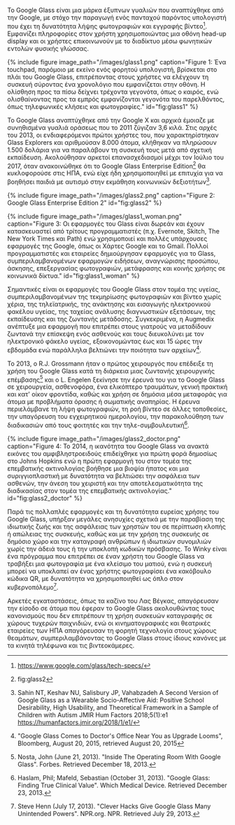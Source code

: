 Το Google Glass είναι μια μάρκα έξυπνων γυαλιών που αναπτύχθηκε από την Google, με στόχο την παραγωγή ενός πανταχού παρόντος υπολογιστή που έχει τη δυνατότητα λήψης φωτογραφιών και εγγραφής βίντεο[^1].  Εμφανίζει πληροφορίες στον χρήστη χρησιμοποιώντας μια οθόνη head-up display και οι χρήστες επικοινωνούν με το διαδίκτυο μέσω φωνητικών εντολών φυσικής γλώσσας.

{% include figure image_path="/images/glass1.png" caption="Figure 1: Ένα touchpad, παρόμοιο με εκείνο ενός φορητού υπολογιστή, βρίσκεται στο πλάι του Google Glass, επιτρέποντας στους χρήστες να ελέγχουν τη συσκευή σύροντας ένα χρονολόγιο που εμφανίζεται στην οθόνη. Η ολίσθηση προς τα πίσω δείχνει τρέχοντα γεγονότα, όπως ο καιρός, ενώ ολισθαίνοντας προς τα εμπρός εμφανίζονται γεγονότα του παρελθόντος, όπως τηλεφωνικές κλήσεις και φωτογραφίες." id="fig:glass1" %}

Το Google Glass αναπτύχθηκε από την Google X και αρχικά έμοιαζε με συνηθισμένα γυαλιά οράσεως που το 2011 ζύγιζαν 3,6 κιλά. Στις αρχές του 2013, οι ενδιαφερόμενοι πρώτοι χρήστες του, που χαρακτηρίστηκαν Glass Explorers και αριθμούσαν 8.000 άτομα, κλήθηκαν να πληρώσουν 1.500 δολάρια για να παραλάβουν τη συσκευή τους μετά από σχετική εκπαίδευση.  Ακολούθησαν αρκετοί επανασχεδιασμοί μέχρι τον Ιούλιο του 2017, όταν ανακοινώθηκε ότι το Google Glass Enterprise Edition[^2] θα κυκλοφορούσε στις ΗΠΑ, ενώ είχε ήδη χρησιμοποιηθεί με επιτυχία για να βοηθήσει παιδιά με αυτισμό στην εκμάθηση κοινωνικών δεξιοτήτων[^3].

{% include figure image_path="/images/glass2.png" caption="Figure 2: Google Glass Enterprise Edition 2" id="fig:glass2" %} 

{% include figure image_path="/images/glass1_woman.png" caption="Figure 3: Οι εφαρμογές του Glass είναι δωρεάν και έχουν κατασκευαστεί από τρίτους προγραμματιστές (π.χ. Evernote, Skitch, The New York Times και Path) ενώ χρησιμοποιεί και πολλές υπάρχουσες εφαρμογές της Google, όπως οι Χάρτες Google και το Gmail. Πολλοί προγραμματιστές και εταιρείες δημιούργησαν εφαρμογές για το Glass, συμπεριλαμβανομένων εφαρμογών ειδήσεων, αναγνώρισης προσώπου, άσκησης, επεξεργασίας φωτογραφιών, μετάφρασης και κοινής χρήσης σε κοινωνικά δίκτυα." id="fig:glass1_woman" %}

Σημαντικές είναι οι εφαρμογές του Google Glass στον τομέα της υγείας, συμπεριλαμβανομένων της τεκμηρίωσης φωτογραφιών και βίντεο χωρίς χέρια, της τηλεϊατρικής, της ανάκτησης και εισαγωγής ηλεκτρονικού φακέλου υγείας, της ταχείας ανάλυσης διαγνωστικών εξετάσεων, της εκπαίδευσης και της ζωντανής μετάδοσης. Συγκεκριμένα, η Augmedix ανέπτυξε μια εφαρμογή που επιτρέπει στους γιατρούς να μεταδίδουν ζωντανά την επίσκεψη ενός ασθενούς και τους διευκολύνει με τον ηλεκτρονικό φάκελο υγείας, εξοικονομώντας έως και 15 ώρες την εβδομάδα ενώ παράλληλα βελτιώνει την ποιότητα των αρχείων[^4].

Το 2013, ο R.J. Grossmann  ήταν ο πρώτος χειρουργός που επέδειξε τη χρήση του Google Glass κατά τη διάρκεια μιας ζωντανής χειρουργικής επέμβασης[^5] και ο L. Engelen ξεκίνησε την έρευνά του για το Google Glass σε χειρουργεία, ασθενοφόρα, ένα ελικόπτερο τραυμάτων, γενική πρακτική και κατ' οίκον φροντίδα, καθώς και χρήση σε δημόσια μέσα μεταφοράς για άτομα με προβλήματα όρασης ή σωματικής αναπηρίας. Η έρευνα περιελάμβανε τη λήψη φωτογραφιών, τη ροή βίντεο σε άλλες τοποθεσίες, την υπαγόρευση του εγχειρητικού ημερολογίου, την παρακολούθηση των διαδικασιών από τους φοιτητές και την τηλε-συμβουλευτική[^6]. 

{% include figure image_path="/images/glass2_doctor.png" caption="Figure 4: Το 2014, η ικανότητα του Google Glass να ανακτά εικόνες του αμφιβληστροειδούς επιδείχθηκε για πρώτη φορά δημοσίως στο Johns Hopkins ενώ η πρώτη εφαρμογή του στον τομέα της επεμβατικής ακτινολογίας βοήθησε μια βιοψία ήπατος και μια συριγγιοπλαστική με δυνατότητα να βελτιώσει την ασφάλεια των ασθενών, την άνεση του χειριστή και την αποτελεσματικότητα της διαδικασίας στον τομέα της επεμβατικής ακτινολογίας." id="fig:glass2_doctor" %}

Παρά τις πολλαπλές εφαρμογές και τη δυνατότητα ευρείας χρήσης του Google Glass, υπήρξαν μεγάλες ανησυχίες σχετικά με την παραβίαση της ιδιωτικής ζωής και της ασφάλειας των χρηστών του σε περίπτωση κλοπής ή απώλειας της συσκευής, καθώς και με την χρήση της συσκευής σε δημόσιο χώρο και την καταγραφή ανθρώπων ή ιδιωτικών συνομιλιών χωρίς την άδειά τους ή την υποκλοπή κωδικών πρόσβασης. Το Winky είναι ένα πρόγραμμα που επιτρέπει σε έναν χρήστη του Google Glass να τραβήξει μια φωτογραφία με ένα κλείσιμο του ματιού, ενώ η συσκευή μπορεί να υποκλαπεί αν ένας χρήστης φωτογραφίσει ένα κακόβουλο κώδικα QR, με δυνατότητα να χρησιμοποιηθεί ως όπλο στον κυβερνοπόλεμο[^7]. 

Αρκετές εγκαταστάσεις, όπως τα καζίνο του Λας Βέγκας, απαγόρευσαν την είσοδο σε άτομα που έφεραν το Google Glass ακολουθώντας τους κανονισμούς που δεν επιτρέπουν τη χρήση συσκευών καταγραφής σε χώρους τυχερών παιχνιδιών, ενώ οι κινηματογραφικές και θεατρικές εταιρείες των ΗΠΑ  απαγόρευσαν τη φορητή τεχνολογία στους χώρους θεαμάτων, συμπεριλαμβάνοντας το Google Glass στους ίδιους κανόνες με τα κινητά τηλέφωνα και τις βιντεοκάμερες. 


[^1]: https://www.google.com/glass/tech-specs/
[^2]: fig:glass2
[^3]: Sahin NT, Keshav NU, Salisbury JP, Vahabzadeh A Second Version of Google Glass as a Wearable Socio-Affective Aid: Positive School Desirability, High Usability, and Theoretical Framework in a Sample of Children with Autism JMIR Hum Factors 2018;5(1):e1 https://humanfactors.jmir.org/2018/1/e1/
[^4]: "Google Glass Comes to Doctor's Office Near You as Upgrade Looms", Bloomberg, August 20, 2015, retrieved August 20, 2015
[^5]: Nosta, John (June 21, 2013). "Inside The Operating Room With Google Glass". Forbes. Retrieved December 18, 2013.
[^6]: Haslam, Phil; Mafeld, Sebastian (October 31, 2013). "Google Glass: Finding True Clinical Value". Which Medical Device. Retrieved December 23, 2013.
[^7]: Steve Henn (July 17, 2013). "Clever Hacks Give Google Glass Many Unintended Powers". NPR.org. NPR. Retrieved July 29, 2013.

